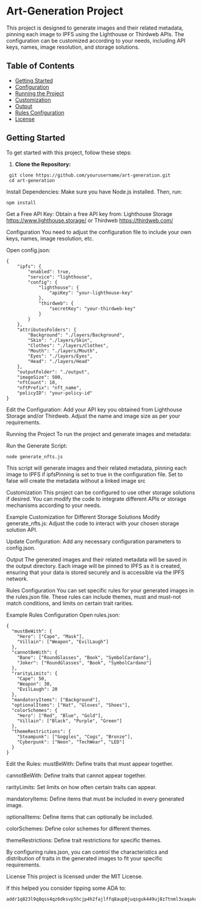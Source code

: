 # Art-Generation Project

This project is designed to generate images and their related metadata, pinning each image to IPFS using the Lighthouse or Thirdweb APIs. The configuration can be customized according to your needs, including API keys, names, image resolution, and storage solutions.

## Table of Contents

- [Getting Started](#getting-started)
- [Configuration](#configuration)
- [Running the Project](#running-the-project)
- [Customization](#customization)
- [Output](#output)
- [Rules Configuration](#rules-configuration)
- [License](#license)

## Getting Started

To get started with this project, follow these steps:

1. **Clone the Repository:**
  ```
   git clone https://github.com/yourusername/art-generation.git
   cd art-generation
  ```

Install Dependencies:
Make sure you have Node.js installed. Then, run:

```
npm install
```

Get a Free API Key:
Obtain a free API key from:
Lighthouse Storage https://www.lighthouse.storage/
or
Thirdweb https://thirdweb.com/

Configuration
You need to adjust the configuration file to include your own keys, names, image resolution, etc.

Open config.json:

```
{
    "ipfs": {
        "enabled": true,
        "service": "lighthouse",
        "config": {
            "lighthouse": {
                "apiKey": "your-lighthouse-key"
            },
            "thirdweb": {
                "secretKey": "your-thirdweb-key"
            }
        }
    },
    "attributesFolders": {
        "Background": "./layers/Background",
        "Skin": "./layers/Skin",
        "Clothes": "./layers/Clothes",
        "Mouth": "./layers/Mouth",
        "Eyes": "./layers/Eyes",
        "Head": "./layers/Head"
    },
    "outputFolder": "./output",
    "imageSize": 500,
    "nftCount": 10,
    "nftPrefix": "nft_name",
    "policyID": "your-policy-id"
}
```
Edit the Configuration:
Add your API key you obtained from Lighthouse Storage and/or Thirdweb. Adjust the name and image size as per your requirements.

Running the Project
To run the project and generate images and metadata:

Run the Generate Script:

```
node generate_nfts.js
```
This script will generate images and their related metadata, pinning each image to IPFS if ipfsPinning is set to true in the configuration file.
Set to false will create the metadata without a linked image src

Customization
This project can be configured to use other storage solutions if desired. You can modify the code to integrate different APIs or storage mechanisms according to your needs.

Example Customization for Different Storage Solutions
Modify generate_nfts.js:
Adjust the code to interact with your chosen storage solution API.

Update Configuration:
Add any necessary configuration parameters to config.json.

Output
The generated images and their related metadata will be saved in the output directory. Each image will be pinned to IPFS as it is created, ensuring that your data is stored securely and is accessible via the IPFS network.

Rules Configuration
You can set specific rules for your generated images in the rules.json file. These rules can include themes, must and must-not match conditions, and limits on certain trait rarities.

Example Rules Configuration
Open rules.json:

```
{
  "mustBeWith": {
    "Hero": ["Cape", "Mask"],
    "Villain": ["Weapon", "EvilLaugh"]
  },
  "cannotBeWith": {
    "Bane": ["RoundGlasses", "Book", "SymbolCardano"],
    "Joker": ["RoundGlasses", "Book", "SymbolCardano"]
  },
  "rarityLimits": {
    "Cape": 50,
    "Weapon": 30,
    "EvilLaugh": 20
  },
  "mandatoryItems": ["Background"],
  "optionalItems": ["Hat", "Gloves", "Shoes"],
  "colorSchemes": {
    "Hero": ["Red", "Blue", "Gold"],
    "Villain": ["Black", "Purple", "Green"]
  },
  "themeRestrictions": {
    "Steampunk": ["Goggles", "Cogs", "Bronze"],
    "Cyberpunk": ["Neon", "TechWear", "LED"]
  }
}

```

Edit the Rules:
mustBeWith: Define traits that must appear together.

cannotBeWith: Define traits that cannot appear together.

rarityLimits: Set limits on how often certain traits can appear.

mandatoryItems: Define items that must be included in every generated image.

optionalItems: Define items that can optionally be included.

colorSchemes: Define color schemes for different themes.

themeRestrictions: Define trait restrictions for specific themes.

By configuring rules.json, you can control the characteristics and distribution of traits in the generated images to fit your specific requirements.

License
This project is licensed under the MIT License.

If this helped you consider tipping some ADA to:
```
addr1q823l9q8qss4qz6dksvp5hcjp4h2fajlffq8aup0juqsguk449uj8z7tnml3xaqakdvhjuugfd2g9xd25e6zf4huamfset7h3z
```
